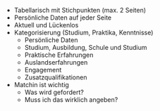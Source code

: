 - Tabellarisch mit Stichpunkten (max. 2 Seiten)
- Persönliche Daten auf jeder Seite
- Aktuell und Lückenlos
- Kategorisierung (Studium, Praktika, Kenntnisse)
	- Persönliche Daten
	- Studium, Ausbildung, Schule und Studium
	- Praktische Erfahrungen
	- Auslandserfahrungen
	- Engagement
	- Zusatzqualifikationen
- Matchin ist wichtig
	- Was wird gefordert?
	- Muss ich das wirklich angeben?